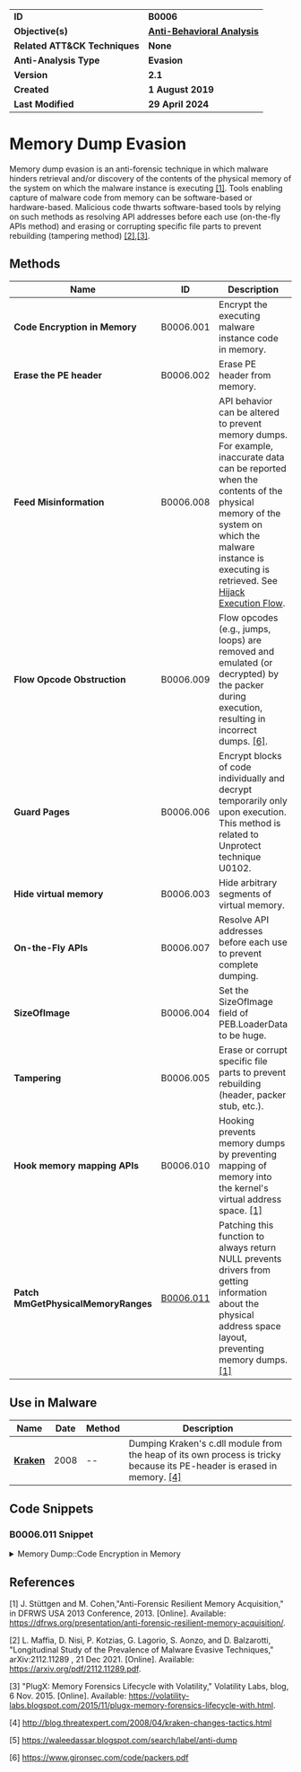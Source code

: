 <table>
<tr>
<td><b>ID</b></td>
<td><b>B0006</b></td>
</tr>
<tr>
<td><b>Objective(s)</b></td>
<td><b><a href="../anti-behavioral-analysis">Anti-Behavioral Analysis</a></b></td>
</tr>
<tr>
<td><b>Related ATT&CK Techniques</b></td>
<td><b>None</b></td>
</tr>
<tr>
<td><b>Anti-Analysis Type</b></td>
<td><b>Evasion</b></td>
</tr>
<tr>
<td><b>Version</b></td>
<td><b>2.1</b></td>
</tr>
<tr>
<td><b>Created</b></td>
<td><b>1 August 2019</b></td>
</tr>
<tr>
<td><b>Last Modified</b></td>
<td><b>29 April 2024</b></td>
</tr>
</table>

# Memory Dump Evasion

Memory dump evasion is an anti-forensic technique in which malware hinders retrieval and/or discovery of the contents of the physical memory of the system on which the malware instance is executing [[1]](#1). Tools enabling capture of malware code from memory can be software-based or hardware-based. Malicious code thwarts software-based tools by relying on such methods as resolving API addresses before each use (on-the-fly APIs method) and erasing or corrupting specific file parts to prevent rebuilding (tampering method) [[2]](#2),[[3]](#3). 

## Methods

|Name|ID|Description|
|---|---|---|
|**Code Encryption in Memory**|B0006.001|Encrypt the executing malware instance code in memory.|
|**Erase the PE header**|B0006.002|Erase PE header from memory.|
|**Feed Misinformation**|B0006.008|API behavior can be altered to prevent memory dumps. For example, inaccurate data can be reported when the contents of the physical memory of the system on which the malware instance is executing is retrieved. See [Hijack Execution Flow](../defense-evasion/hijack-execution-flow.md).|
|**Flow Opcode Obstruction**|B0006.009|Flow opcodes (e.g., jumps, loops) are removed and emulated (or decrypted) by the packer during execution, resulting in incorrect dumps. [[6]](#6).|
|**Guard Pages**|B0006.006|Encrypt blocks of code individually and decrypt temporarily only upon execution. This method is related to Unprotect technique U0102.|
|**Hide virtual memory**|B0006.003|Hide arbitrary segments of virtual memory.|
|**On-the-Fly APIs**|B0006.007|Resolve API addresses before each use to prevent complete dumping.|
|**SizeOfImage**|B0006.004|Set the SizeOfImage field of PEB.LoaderData to be huge.|
|**Tampering**|B0006.005|Erase or corrupt specific file parts to prevent rebuilding (header, packer stub, etc.).|
|**Hook memory mapping APIs**|B0006.010|Hooking prevents memory dumps by preventing mapping of memory into the kernel's virtual address space. [[1]](#1)|
|**Patch MmGetPhysicalMemoryRanges**|[B0006.011](#b0006011-snippet)|Patching this function to always return NULL prevents drivers from getting information about the physical address space layout, preventing memory dumps. [[1]](#1)|

## Use in Malware

|Name|Date|Method|Description|
|---|---|---|---|
|[**Kraken**](../xample-malware/kraken.md)|2008|--|Dumping Kraken's c.dll module from the heap of its own process is tricky because its PE-header is erased in memory. [[4]](#4)|

## Code Snippets

### B0006.011 Snippet
<details>
<summary> Memory Dump::Code Encryption in Memory </summary>
SHA256: 304f533ce9ea4a9ee5c19bc81c49838857c63469e26023f330823c3240ee4e03
<pre>
asm
mov cl, 65h ; 'e'
mov al, 70h ; 'p'
mov [ebp+var_23], cl
mov [ebp+var_1F], cl
mov [ebp+String], bl
mov [ebp+var_12], bl
mov [ebp+var_2E], al
mov [ebp+var_2D], al
lea ecx, [ebp+String]
mov al, 74h ; 't'
mov bl, 2Eh ; '.'
push ecx
mov [ebp+var_13], 30h
mov [ebp+var_11], 30h
mov [ebp+var_10], 0
mov [ebp+cp]
mov [ebp+var_2F], 75h
mov [ebp+var_2C], 6Fh
mov [ebp+var_2B], 72h
mov [ebp+var_2A], al
mov [ebp+var_29], bl
mov [ebp+var_28], 62h
mov [ebp+var_27], 79h
mov [ebp+var_26], 69h
mov [ebp+var_25], dl
mov [ebp+var_24], al
mov [ebp+var_22], 72h
mov [ebp+var_21], bl
mov [ebp+var_20], dl
mov [ebp+var_1E], al
mov [ebp+var_1D], 0
call ds:atoi
add esp, 4
mov dword ptr [ebp+hostshort], eax
jmp short loc_401326
</pre>
</details>

## References

<a name="1">[1]</a> J. Stüttgen and M. Cohen,"Anti-Forensic Resilient Memory Acquisition," in DFRWS USA 2013 Conference, 2013. [Online]. Available: https://dfrws.org/presentation/anti-forensic-resilient-memory-acquisition/. 

<a name="2">[2]</a> L. Maffia, D. Nisi, P. Kotzias, G. Lagorio, S. Aonzo, and D. Balzarotti, "Longitudinal Study of the Prevalence of Malware Evasive Techniques," arXiv:2112.11289 , 21 Dec 2021. [Online]. Available: https://arxiv.org/pdf/2112.11289.pdf.

<a name="3">[3]</a> "PlugX: Memory Forensics Lifecycle with Volatility," Volatility Labs, blog, 6 Nov. 2015. [Online]. Available: https://volatility-labs.blogspot.com/2015/11/plugx-memory-forensics-lifecycle-with.html.

<a name="4">[4]</a> http://blog.threatexpert.com/2008/04/kraken-changes-tactics.html

<a name="5">[5]</a> https://waleedassar.blogspot.com/search/label/anti-dump

<a name="6">[6]</a> https://www.gironsec.com/code/packers.pdf

